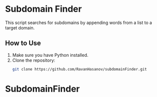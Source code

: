 # Subdomain Finder

This script searches for subdomains by appending words from a list to a target domain.

## How to Use

1. Make sure you have Python installed.
2. Clone the repository:
   ```bash
   git clone https://github.com/RavanHasanov/subdomainFinder.git
# SubdomainFinder
